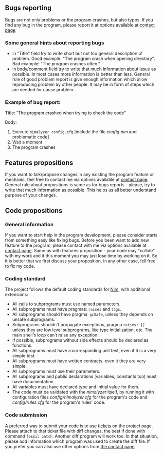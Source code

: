 ## Bugs reporting

Bugs are not only problems or the program crashes, but also typos. If you
find any bug in the program, please report it at options available at [contact page](https://www.laeran.pl/repositories/nimalyzer/wiki?name=Contact).

### Some general hints about reporting bugs

* In "Title" field try to write short but not too general description of
  problem. Good example: "The program crash when opening directory". Bad
  example: "The program crashes often."
* In body/comment field try to write that much information about issue as
  possible. In most cases more information is better than less. General rule
  of good problem report is give enough information which allow reproducing
  problem by other people. It may be in form of steps which are needed for
  cause problem.

### Example of bug report:

Title: "The program crashed when trying to check the code"

Body:

1. Execute `nimalyzer config.cfg` [include the file *config.nim* and problematic code]
2. Wait a moment
3. The program crashes

## Features propositions

If you want to talk/propose changes in any existing the program feature or
mechanic, feel free to contact me via options available at [contact page](https://www.laeran.pl/repositories/nimalyzer/wiki?name=Contact).
General rule about propositions is same as for bugs reports - please,
try to write that much information as possible. This helps us all better
understand purpose of your changes.

## Code propositions

### General information

If you want to start help in the program development, please consider starts
from something easy like fixing bugs. Before you been want to add new feature
to the program, please contact with me via options available at [contact page](https://www.laeran.pl/repositories/nimalyzer/wiki?name=Contact).
Same as with features proposition - your code may "collide" with my work and
it this moment you may just lose time by working on it. So it is better that
we first discuss your proposition. In any other case, fell free to fix my code.

### Coding standard

The project follows the default coding standards for [Nim](https://nim-lang.org/docs/nep1.html),
with additional extensions:

* All calls to subprograms must use named parameters.
* All subprograms must have pragmas: `raises` and `tags`.
* All subprograms should have pragma: `gcSafe`, unless they depends on unsafe
  subprograms.
* Subprograms shouldn't propagate exceptions, pragma `raises: []` unless they
  are low level subprograms, like type initialization, etc. The main shell's
  loop can't raise any exception.
* If possible, subprograms without side effects should be declared as functions.
* All subprograms must have a corresponding unit test, even if it is a very simple
  test.
* All subprograms must have written contracts, even it they are very simple.
* All subprograms must use their parameters.
* All subprograms and public declarations (variables, constants too) must have
  documentation.
* All variables must have declared type and initial value for them.
* The code must be validated with the *nimalyzer* itself, by running it with
  configuration files *config/nimalyzer.cfg* for the program's code and
  *config/rules.cfg* for the program's rules' code.

### Code submission

A preferred way to submit your code is to use [tickets](https://www.laeran.pl/repositories/nimalyzer/ticket)
on the project page. Please attach to that ticket file with diff changes, the
best if done with command `fossil patch`. Another diff program will work too.
In that situation, please add information which program was used to create the
diff file. If you prefer you can also use other options from [the contact page](https://www.laeran.pl/repositories/nimalyzer/wiki?name=Contact).
